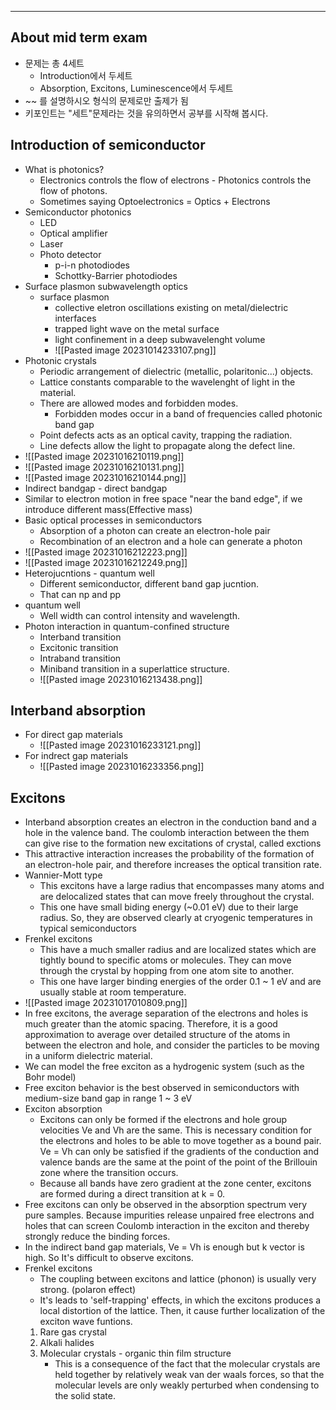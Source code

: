 
---
## About mid term exam
- 문제는 총 4세트
	- Introduction에서 두세트
	- Absorption, Excitons, Luminescence에서 두세트
- ~~ 를 설명하시오 형식의 문제로만 출제가 됨
- 키포인트는 "세트"문제라는 것을 유의하면서 공부를 시작해 봅시다.

## Introduction of semiconductor
- What is photonics?
	- Electronics controls the flow of electrons - Photonics controls the flow of photons.
	- Sometimes saying Optoelectronics = Optics + Electrons
- Semiconductor photonics
	- LED
	- Optical amplifier
	- Laser
	- Photo detector
		- p-i-n photodiodes
		- Schottky-Barrier photodiodes
- Surface plasmon subwavelength optics
	- surface plasmon 
		- collective eletron oscillations existing on metal/dielectric interfaces
		- trapped light wave on the metal surface
		- light confinement in a deep subwavelenght volume
		- ![[Pasted image 20231014233107.png]]
- Photonic crystals
	- Periodic arrangement of dielectric (metallic, polaritonic...) objects.
	- Lattice constants comparable to the wavelenght of light in the material.
	- There are allowed modes and forbidden modes.
		- Forbidden modes occur in a band of frequencies called photonic band gap
	- Point defects acts as an optical cavity, trapping the radiation.
	- Line defects allow the light to propagate along the defect line.
- ![[Pasted image 20231016210119.png]]
- ![[Pasted image 20231016210131.png]]
- ![[Pasted image 20231016210144.png]]
- Indirect bandgap - direct bandgap
- Similar to electron motion in free space "near the band edge", if we introduce different mass(Effective mass)
- Basic optical processes in semiconductors
	- Absorption of a photon can create an electron-hole pair
	- Recombination of an electron and a hole can generate a photon
- ![[Pasted image 20231016212223.png]]
- ![[Pasted image 20231016212249.png]]
- Heterojucntions - quantum well
	- Different semiconductor, different band gap jucntion.
	- That can np and pp
- quantum well
	- Well width can control intensity and wavelength.
- Photon interaction in quantum-confined structure
	- Interband transition
	- Excitonic transition
	- Intraband transition
	- Miniband transition in a superlattice structure.
	- ![[Pasted image 20231016213438.png]]

## Interband absorption

- For direct gap materials
	- ![[Pasted image 20231016233121.png]]
- For indrect gap materials
	- ![[Pasted image 20231016233356.png]]

## Excitons
- Interband absorption creates an electron in the conduction band and a hole in the valence band. The coulomb interaction between the them can give rise to the formation new excitations of crystal, called exctions
- This attractive interaction increases the probability of the formation of an electron-hole pair, and therefore increases the optical transition rate.
- Wannier-Mott type 
	- This excitons have a large radius that encompasses many atoms and are delocalized states that can move freely throughout the crystal.
	- This one have small biding energy (~0.01 eV) due to their large radius. So, they are observed clearly at cryogenic temperatures in typical semiconductors
- Frenkel excitons
	- This have a much smaller radius and are localized states which are tightly bound to specific atoms or molecules. They can move through the crystal by hopping from one atom site to another.
	- This one have larger binding energies of the order 0.1 ~ 1 eV and are usually stable at room temperature.
- ![[Pasted image 20231017010809.png]]
- In free excitons, the average separation of the electrons and holes is much greater than the atomic spacing. Therefore, it is a good approximation to average over detailed structure of the atoms in between the electron and hole, and consider the particles to be moving in a uniform dielectric material.
- We can model the free exciton as a hydrogenic system (such as the Bohr model)
- Free exciton behavior is the best observed in semiconductors with medium-size band gap in range 1 ~ 3 eV
- Exciton absorption
	- Excitons can only be formed if the electrons and hole group velocities Ve and Vh are the same. This is necessary condition for the electrons and holes to be able to move together as a bound pair. Ve = Vh can only be satisfied if the gradients of the conduction and valence bands are the same at the point of the point of the Brillouin zone where the transition occurs.
	- Because all bands have zero gradient at the zone center, excitons are formed during a direct transition at k = 0.
- Free excitons can only be observed in the absorption spectrum very pure samples. Because impurities release unpaired free electrons and holes that can screen Coulomb interaction in the exciton and thereby strongly reduce the binding forces.
- In the indirect band gap materials, Ve = Vh is enough but k vector is high. So It's difficult to observe excitons.
- Frenkel excitons
	- The coupling between excitons and lattice (phonon) is usually very strong. (polaron effect)
	- It's leads to 'self-trapping' effects, in which the excitons produces a local distortion of the lattice. Then, it cause further localization of the exciton wave funtions.
	1. Rare gas crystal
	2. Alkali halides
	3. Molecular crystals - organic thin film structure
		- This is a consequence of the fact that the molecular crystals are held together by relatively weak van der waals forces, so that the molecular levels are only weakly perturbed when condensing to the solid state.